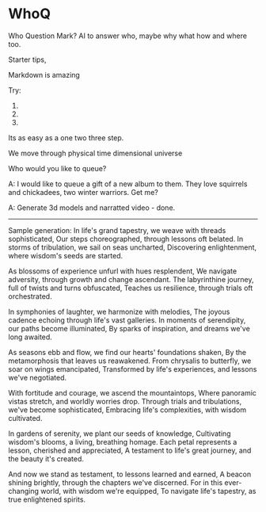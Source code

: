 # WhoQ
Who Question Mark?  AI to answer who, maybe why what how and where too.

Starter tips,

Markdown is amazing

Try:

1.
2.
3.

Its as easy as a one two three step.

We move through physical time dimensional universe

Who would you like to queue?

A: I would like to queue a gift of a new album to them.  They love squirrels and chickadees, two winter warriors.  Get me?

A: Generate 3d models and narratted video - done.


---

Sample generation:
In life's grand tapestry, we weave with threads sophisticated,
Our steps choreographed, through lessons oft belated.
In storms of tribulation, we sail on seas uncharted,
Discovering enlightenment, where wisdom's seeds are started.

As blossoms of experience unfurl with hues resplendent,
We navigate adversity, through growth and change ascendant.
The labyrinthine journey, full of twists and turns obfuscated,
Teaches us resilience, through trials oft orchestrated.

In symphonies of laughter, we harmonize with melodies,
The joyous cadence echoing through life's vast galleries.
In moments of serendipity, our paths become illuminated,
By sparks of inspiration, and dreams we've long awaited.

As seasons ebb and flow, we find our hearts' foundations shaken,
By the metamorphosis that leaves us reawakened.
From chrysalis to butterfly, we soar on wings emancipated,
Transformed by life's experiences, and lessons we've negotiated.

With fortitude and courage, we ascend the mountaintops,
Where panoramic vistas stretch, and worldly worries drop.
Through trials and tribulations, we've become sophisticated,
Embracing life's complexities, with wisdom cultivated.

In gardens of serenity, we plant our seeds of knowledge,
Cultivating wisdom's blooms, a living, breathing homage.
Each petal represents a lesson, cherished and appreciated,
A testament to life's great journey, and the beauty it's created.

And now we stand as testament, to lessons learned and earned,
A beacon shining brightly, through the chapters we've discerned.
For in this ever-changing world, with wisdom we're equipped,
To navigate life's tapestry, as true enlightened spirits.
